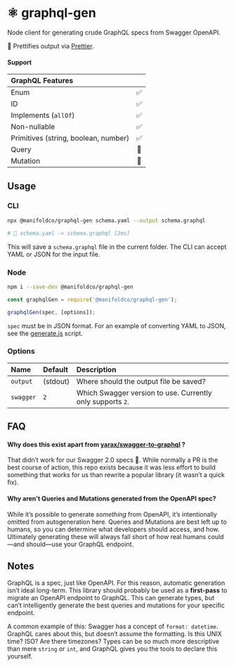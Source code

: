 # ⚛️ graphql-gen

Node client for generating crude GraphQL specs from Swagger OpenAPI.

💅 Prettifies output via [Prettier][prettier].

#### Support

| GraphQL Features                     |     |
| :----------------------------------- | :-: |
| Enum                                 | ✅  |
| ID                                   | ✅  |
| Implements (`allOf`)                 | ✅  |
| Non-nullable                         | ✅  |
| Primitives (string, boolean, number) | ✅  |
| Query                                | 🚫  |
| Mutation                             | 🚫  |

## Usage

### CLI

```bash
npx @manifoldco/graphql-gen schema.yaml --output schema.graphql

# 🚀 schema.yaml -> schema.graphql [2ms]
```

This will save a `schema.graphql` file in the current folder. The CLI can
accept YAML or JSON for the input file.

### Node

```bash
npm i --save-dev @manifoldco/graphql-gen
```

```js
const graphqlGen = require('@manifoldco/graphql-gen');

graphqlGen(spec, [options]);
```

`spec` must be in JSON format. For an example of converting YAML to JSON, see
the [generate.js](./scripts/generate.js) script.

### Options

| Name      | Default  | Description                                                |
| :-------- | :------- | :--------------------------------------------------------- |
| `output`  | (stdout) | Where should the output file be saved?                     |
| `swagger` | `2`      | Which Swagger version to use. Currently only supports `2`. |

## FAQ

#### Why does this exist apart from [yarax/swagger-to-graphql](https://github.com/yarax/swagger-to-graphql) ?

That didn’t work for our Swagger 2.0 specs 🤷. While normally a PR is the best
course of action, this repo exists because it was less effort to build something
that works for us than rewrite a popular library (it wasn’t a quick fix).

#### Why aren’t Queries and Mutations generated from the OpenAPI spec?

While it’s possible to generate _something_ from OpenAPI, it’s intentionally
omitted from autogeneration here. Queries and Mutations are best left up to
humans, so you can determine what developers should access, and how.
Ultimately generating these will always fall short of how real humans
could—and should—use your GraphQL endpoint.

## Notes

GraphQL is a spec, just like OpenAPI. For this reason, automatic generation
isn’t ideal long-term. This library should probably be used as a
**first-pass** to migrate an OpenAPI endpoint to GraphQL. This can generate
types, but can’t intelligently generate the best queries and mutations for
your specific endpoint.

A common example of this: Swagger has a concept of `format: datetime`.
GraphQL cares about this, but doesn’t assume the formatting. Is this UNIX
time? ISO? Are there timezones? Types can be so much more descriptive than
mere `string` or `int`, and GraphQL gives you the tools to declare this
yourself.

[prettier]: https://github.com/prettier/prettier
